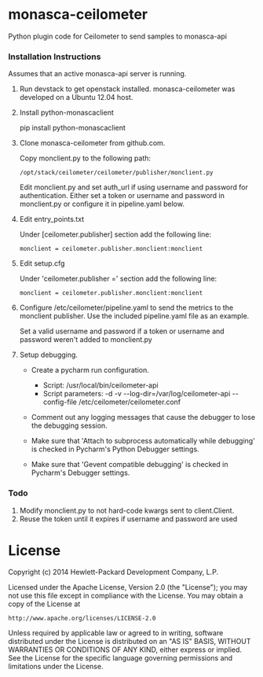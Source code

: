 monasca-ceilometer
========

Python plugin code for Ceilometer to send samples to monasca-api

### Installation Instructions

Assumes that an active monasca-api server is running.

1. Run devstack to get openstack installed.  monasca-ceilometer was developed on a Ubuntu 12.04 host.

2.  Install python-monascaclient
    
      pip install python-monascaclient

3.  Clone monasca-ceilometer from github.com.

      Copy monclient.py to the following path:
  
        /opt/stack/ceilometer/ceilometer/publisher/monclient.py

      Edit monclient.py and set auth_url if using username and password for authentication.
      Either set a token or username and password in monclient.py or configure it in pipeline.yaml below.

4.  Edit entry_points.txt

      Under [ceilometer.publisher] section add the following line:

        monclient = ceilometer.publisher.monclient:monclient

5.  Edit setup.cfg

      Under 'ceilometer.publisher =' section add the following line:

        monclient = ceilometer.publisher.monclient:monclient

6.  Configure /etc/ceilometer/pipeline.yaml to send the metrics to the monclient publisher.  Use the included pipeline.yaml file as an example.

      Set a valid username and password if a token or username and password weren't added to monclient.py

7.  Setup debugging.

    * Create a pycharm run configuration.
  
        - Script: /usr/local/bin/ceilometer-api
        - Script parameters:  -d -v --log-dir=/var/log/ceilometer-api --config-file /etc/ceilometer/ceilometer.conf
    
    * Comment out any logging messages that cause the debugger to lose the debugging session.
    * Make sure that 'Attach to subprocess automatically while debugging' is checked in Pycharm's Python Debugger settings.
    * Make sure that 'Gevent compatible debugging' is checked in Pycharm's Debugger settings.
  
  
### Todo

1. Modify monclient.py to not hard-code kwargs sent to client.Client.
2. Reuse the token until it expires if username and password are used
 
# License

Copyright (c) 2014 Hewlett-Packard Development Company, L.P.

Licensed under the Apache License, Version 2.0 (the "License");
you may not use this file except in compliance with the License.
You may obtain a copy of the License at

    http://www.apache.org/licenses/LICENSE-2.0
    
Unless required by applicable law or agreed to in writing, software
distributed under the License is distributed on an "AS IS" BASIS,
WITHOUT WARRANTIES OR CONDITIONS OF ANY KIND, either express or
implied.
See the License for the specific language governing permissions and
limitations under the License.
 




